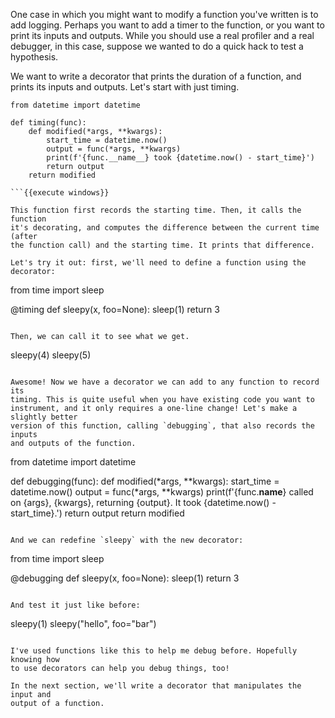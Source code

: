 One case in which you might want to modify a function you've written is to add
logging. Perhaps you want to add a timer to the function, or you want to print
its inputs and outputs. While you should use a real
profiler and a real debugger, in this case, suppose we wanted to do a quick
hack to test a hypothesis.

We want to write a decorator that prints the duration of a function, and
prints its inputs and outputs. Let's start with just timing.

```
from datetime import datetime

def timing(func):
    def modified(*args, **kwargs):
        start_time = datetime.now()
        output = func(*args, **kwargs)
        print(f'{func.__name__} took {datetime.now() - start_time}')
        return output
    return modified

```{{execute windows}}

This function first records the starting time. Then, it calls the function
it's decorating, and computes the difference between the current time (after
the function call) and the starting time. It prints that difference.

Let's try it out: first, we'll need to define a function using the decorator:

```
from time import sleep

@timing
def sleepy(x, foo=None):
    sleep(1)
    return 3

```{{execute windows}}

Then, we can call it to see what we get.

```
sleepy(4)
sleepy(5)
```{{execute windows}}

Awesome! Now we have a decorator we can add to any function to record its
timing. This is quite useful when you have existing code you want to
instrument, and it only requires a one-line change! Let's make a slightly better
version of this function, calling `debugging`, that also records the inputs
and outputs of the function.

```
from datetime import datetime

def debugging(func):
    def modified(*args, **kwargs):
        start_time = datetime.now()
        output = func(*args, **kwargs)
        print(f'{func.__name__} called on {args}, {kwargs}, returning {output}. It took {datetime.now() - start_time}.')
        return output
    return modified

```{{execute windows}}

And we can redefine `sleepy` with the new decorator:

```
from time import sleep

@debugging
def sleepy(x, foo=None):
    sleep(1)
    return 3

```{{execute windows}}

And test it just like before:

```
sleepy(1)
sleepy("hello", foo="bar")
```{{execute windows}}

I've used functions like this to help me debug before. Hopefully knowing how
to use decorators can help you debug things, too!

In the next section, we'll write a decorator that manipulates the input and
output of a function.
